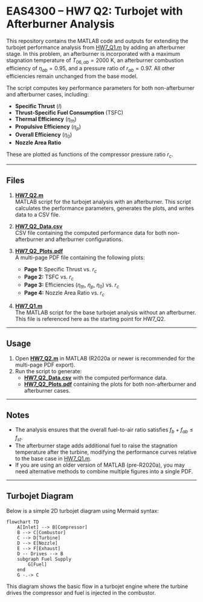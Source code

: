 # EAS4300 – HW7 Q2: Turbojet with Afterburner Analysis

This repository contains the MATLAB code and outputs for extending the turbojet performance analysis from [HW7_Q1.m](Homework%207/HW7_Q1/HW7_Q1.m) by adding an afterburner stage. In this problem, an afterburner is incorporated with a maximum stagnation temperature of $T_{06,ab} = 2000$ K, an afterburner combustion efficiency of $\eta_{ab} = 0.95$, and a pressure ratio of $r_{ab} = 0.97$. All other efficiencies remain unchanged from the base model.

The script computes key performance parameters for both non-afterburner and afterburner cases, including:
- **Specific Thrust** ($I$)
- **Thrust-Specific Fuel Consumption** (TSFC)
- **Thermal Efficiency** ($\eta_{th}$)
- **Propulsive Efficiency** ($\eta_{p}$)
- **Overall Efficiency** ($\eta_{0}$)
- **Nozzle Area Ratio**

These are plotted as functions of the compressor pressure ratio $r_c$.

---

## Files

1. [**HW7_Q2.m**](HW7_Q2.m)  
   MATLAB script for the turbojet analysis with an afterburner. This script calculates the performance parameters, generates the plots, and writes data to a CSV file.

2. [**HW7_Q2_Data.csv**](HW7_Q2_Data.csv)  
   CSV file containing the computed performance data for both non-afterburner and afterburner configurations.

3. [**HW7_Q2_Plots.pdf**](HW7_Q2_Plots.pdf)  
   A multi-page PDF file containing the following plots:
   - **Page 1:** Specific Thrust vs. $r_c$
   - **Page 2:** TSFC vs. $r_c$
   - **Page 3:** Efficiencies ($\eta_{th}$, $\eta_{p}$, $\eta_{0}$) vs. $r_c$
   - **Page 4:** Nozzle Area Ratio vs. $r_c$

4. [**HW7_Q1.m**](HW7_Q1.m)  
   The MATLAB script for the base turbojet analysis without an afterburner. This file is referenced here as the starting point for HW7_Q2.

---

## Usage

1. Open [**HW7_Q2.m**](HW7_Q2.m) in MATLAB (R2020a or newer is recommended for the multi-page PDF export).
2. Run the script to generate:
   - [**HW7_Q2_Data.csv**](HW7_Q2_Data.csv) with the computed performance data.
   - [**HW7_Q2_Plots.pdf**](HW7_Q2_Plots.pdf) containing the plots for both non-afterburner and afterburner cases.

---

## Notes

- The analysis ensures that the overall fuel-to-air ratio satisfies $f_b + f_{ab} \le f_{st}$.
- The afterburner stage adds additional fuel to raise the stagnation temperature after the turbine, modifying the performance curves relative to the base case in [HW7_Q1.m](HW7_Q1.m).
- If you are using an older version of MATLAB (pre-R2020a), you may need alternative methods to combine multiple figures into a single PDF.

---

## Turbojet Diagram

Below is a simple 2D turbojet diagram using Mermaid syntax:

```mermaid
flowchart TD
    A[Inlet] --> B[Compressor]
    B --> C[Combustor]
    C --> D[Turbine]
    D --> E[Nozzle]
    E --> F[Exhaust]
    D -- Drives --> B
    subgraph Fuel Supply
        G[Fuel]
    end
    G -.-> C
```
This diagram shows the basic flow in a turbojet engine where the turbine drives the compressor and fuel is injected in the combustor.